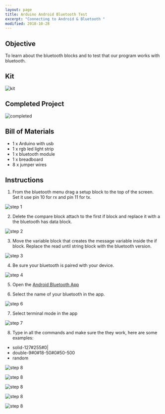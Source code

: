 ```yaml
---
layout: page
title: Arduino Android Bluetooth Test
excerpt: "Connecting to Android & Bluetooth "
modified: 2018-10-28
---
```


## Objective

To learn about the bluetooth blocks and to test that our program works with bluetooth.

## Kit

![kit](/images/app-inventor-arduino-blockly/rgb-led-light-strip/lesson-2-bt-android-test/kit.jpg)

## Completed Project

![completed](/images/app-inventor-arduino-blockly/rgb-led-light-strip/lesson-2-bt-android-test/complete.gif)

## Bill of Materials 

- 1 x Arduino with usb  
- 1 x rgb led light strip 
- 1 x bluetooth module
- 1 x breadboard
- 8 x jumper wires


## Instructions

1) From the bluetooth menu drag a setup block to the top of the screen.  Set it use pin 10 for rx and pin 11 for tx.

![step 1](/images/app-inventor-arduino-blockly/rgb-led-light-strip/lesson-2-bt-android-test/step_1.png#img-phone)

2) Delete the compare block attach to the first if block and replace it with a the bluetooth has data block.

![step 2](/images/app-inventor-arduino-blockly/rgb-led-light-strip/lesson-2-bt-android-test/step_2.png#img-phone)

3) Move the variable block that creates the message variable inside the if block.  Replace the read until string block with the bluetooth version.

![step 3](/images/app-inventor-arduino-blockly/rgb-led-light-strip/lesson-2-bt-android-test/step_3.png#img-phone)

4) Be sure your bluetooth is paired with your device.

![step 4](/images/app-inventor-arduino-blockly/rgb-led-light-strip/lesson-2-bt-android-test/step_4.png#img-phone)

5) Open the [Android Bluetooth App](https://play.google.com/store/apps/details?id=com.giumig.apps.bluetoothserialmonitor&hl=en_US)

6) Select the name of your bluetooth in the app.

![step 6](/images/app-inventor-arduino-blockly/rgb-led-light-strip/lesson-2-bt-android-test/step_6.png#img-phone)

7) Select terminal mode in the app

![step 7](/images/app-inventor-arduino-blockly/rgb-led-light-strip/lesson-2-bt-android-test/step_7.png#img-phone)

8) Type in all the commands and make sure the they work, here are some examples:

- solid-127#255#0|
- double-9#0#18-50#0#50-500
- random

![step 8](/images/app-inventor-arduino-blockly/rgb-led-light-strip/lesson-2-bt-android-test/step_8a.png#img-phone)

![step 8](/images/app-inventor-arduino-blockly/rgb-led-light-strip/lesson-2-bt-android-test/step_8d.jpg)

![step 8](/images/app-inventor-arduino-blockly/rgb-led-light-strip/lesson-2-bt-android-test/step_8c.png#img-phone)

![step 8](/images/app-inventor-arduino-blockly/rgb-led-light-strip/lesson-2-bt-android-test/step_8b.jpg)

![step 8](/images/app-inventor-arduino-blockly/rgb-led-light-strip/lesson-2-bt-android-test/complete.gif)
